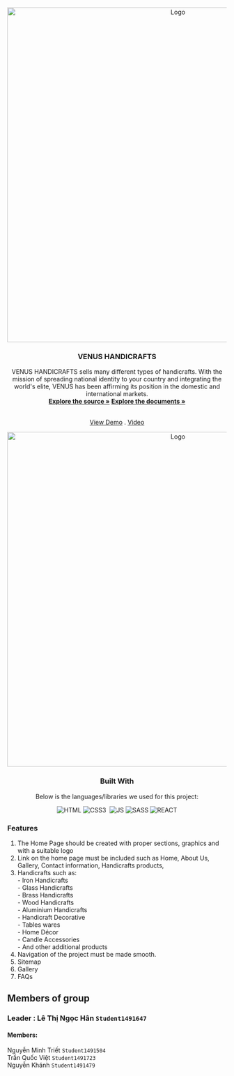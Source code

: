 <a  name="readme-top"></a>
  
<!-- VENUS HANDICRAFTS -->

<br  />

<div  align="center">


<img  src="https://github.com/Canhrongbien/venushandicraftsgroup7/blob/main/src/assets/images/Logo-Venus-main.png"  alt="Logo"  width="768px"  height="auto">

</a>

  

<h3  align="center">VENUS HANDICRAFTS</h3>

VENUS HANDICRAFTS sells many different types of handicrafts. With the mission of spreading national identity to your country and integrating the world's elite, VENUS has been affirming its position in the domestic and international markets.
  <br  />
  <a  href="https://github.com/Canhrongbien/venushandicraftsgroup7"><strong>Explore the source »</strong></a>
  <a  href="https://github.com/Canhrongbien/venushandicraftsgroup7/tree/main/documents" target="_blank"><strong>Explore the documents »</strong></a>

  <br  /><a  href="https://venushandicraftsgroup7.vercel.app/" target="_blank">View Demo</a>  . <a  href="https://youtu.be/sEgDnwM-zfo&ab" target="_blank">Video</a>

<img  src="https://github.com/Canhrongbien/venushandicraftsgroup7/blob/main/src/assets/images/fullpage.png"  alt="Logo"  width="768px"  height="auto">

  ### Built With
  Below is the languages/libraries we used for this project:


  
  

![HTML]&nbsp;![CSS3] &nbsp;![JS]&nbsp;![SASS]&nbsp;![REACT]
<div  align="left">



  
### Features </br>
<ol>
<li>
The Home Page should be created with proper sections, graphics and with a suitable logo </br>
</li>
<li>
Link on the home page must be included such as Home, About Us, Gallery, Contact information, Handicrafts products,  </br>
</li>
<li>
Handicrafts such as:</br>
-	Iron Handicrafts</br>
-	Glass Handicrafts</br>
-	Brass Handicrafts</br>
-	Wood Handicrafts</br>
-	Aluminium Handicrafts</br>
-	Handicraft Decorative</br>
-	Tables wares</br>
-	Home Décor</br>
-	Candle Accessories</br>
-	And other additional products</br>
</li>
<li>
Navigation of the project must be made smooth.</br>
</li>
<li>
Sitemap</br>
</li>
<li>
Gallery</br>
</li>
<li>
FAQs</br>
</li>
</ol>

 ## Members of group
 ### Leader : Lê Thị Ngọc Hân `Student1491647`
#### Members:
Nguyễn Minh Triết `Student1491504` </br>
Trần Quốc Việt `Student1491723` </br>
Nguyễn Khánh `Student1491479` </br>

















[HTML]:https://img.shields.io/badge/HTML5-E34F26?style=for-the-badge&logo=html5&logoColor=white
[CSS3]:https://img.shields.io/badge/CSS3-1572B6?style=for-the-badge&logo=css3&logoColor=white
[JS]:https://img.shields.io/badge/JavaScript-F7DF1E?style=for-the-badge&logo=javascript&logoColor=black
[SASS]:https://img.shields.io/badge/Sass-CC6699?style=for-the-badge&logo=sass&logoColor=white
[REACT]:https://img.shields.io/badge/React-20232A?style=for-the-badge&logo=react&logoColor=61DAFB

